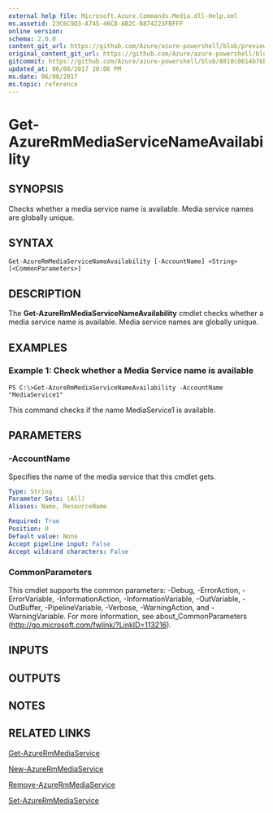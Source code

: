 ```yaml
---
external help file: Microsoft.Azure.Commands.Media.dll-Help.xml
ms.assetid: 23C6C9D3-A745-46C8-AB2C-B874223FBFFF
online version:
schema: 2.0.0
content_git_url: https://github.com/Azure/azure-powershell/blob/preview/src/ResourceManager/Media/Commands.Media/help/Get-AzureRmMediaServiceNameAvailability.md
original_content_git_url: https://github.com/Azure/azure-powershell/blob/preview/src/ResourceManager/Media/Commands.Media/help/Get-AzureRmMediaServiceNameAvailability.md
gitcommit: https://github.com/Azure/azure-powershell/blob/8810c0614b76be8d014616888a4ae7733a452af9
updated_at: 06/08/2017 20:06 PM
ms.date: 06/08/2017
ms.topic: reference
---
```


# Get-AzureRmMediaServiceNameAvailability

## SYNOPSIS
Checks whether a media service name is available.
Media service names are globally unique.

## SYNTAX

```
Get-AzureRmMediaServiceNameAvailability [-AccountName] <String> [<CommonParameters>]
```

## DESCRIPTION
The **Get-AzureRmMediaServiceNameAvailability** cmdlet checks whether a media service name is available.
Media service names are globally unique.

## EXAMPLES

### Example 1: Check whether a Media Service name is available
```
PS C:\>Get-AzureRmMediaServiceNameAvailability -AccountName "MediaService1"
```

This command checks if the name MediaService1 is available.

## PARAMETERS

### -AccountName
Specifies the name of the media service that this cmdlet gets.

```yaml
Type: String
Parameter Sets: (All)
Aliases: Name, ResourceName

Required: True
Position: 0
Default value: None
Accept pipeline input: False
Accept wildcard characters: False
```

### CommonParameters
This cmdlet supports the common parameters: -Debug, -ErrorAction, -ErrorVariable, -InformationAction, -InformationVariable, -OutVariable, -OutBuffer, -PipelineVariable, -Verbose, -WarningAction, and -WarningVariable. For more information, see about_CommonParameters (http://go.microsoft.com/fwlink/?LinkID=113216).

## INPUTS

## OUTPUTS

## NOTES

## RELATED LINKS

[Get-AzureRmMediaService](./Get-AzureRmMediaService.md)

[New-AzureRmMediaService](./New-AzureRmMediaService.md)

[Remove-AzureRmMediaService](./Remove-AzureRmMediaService.md)

[Set-AzureRmMediaService](./Set-AzureRmMediaService.md)


